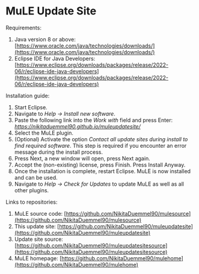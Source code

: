# MuLE Update Site

Requirements:
  1. Java version 8 or above: [https://www.oracle.com/java/technologies/downloads/](https://www.oracle.com/java/technologies/downloads/)
  2. Eclipse IDE for Java Developers: [https://www.eclipse.org/downloads/packages/release/2022-06/r/eclipse-ide-java-developers](https://www.eclipse.org/downloads/packages/release/2022-06/r/eclipse-ide-java-developers)

Installation guide:
  1. Start Eclipse.
  2. Navigate to *Help → Install new software*.
  3. Paste the following link into the *Work with* field and press Enter: *https://nikitaduemmel90.github.io/muleupdatesite/*
  4. Select the MuLE plugin.
  5. (Optional) Activate the option *Contact all update sites during install to find required software*. 
     This step is required if you encounter an error message during the install process.
  6. Press Next, a new window will open, press Next again.
  7. Accept the (non-existing) license, press Finish. Press Install Anyway.
  8. Once the installation is complete, restart Eclipse. MuLE is now installed and can be used.
  9. Navigate to *Help → Check for Updates* to update MuLE as well as all other plugins.

Links to repositories:
  1. MuLE source code: [https://github.com/NikitaDuemmel90/mulesource](https://github.com/NikitaDuemmel90/mulesource)
  2. This update site: [https://github.com/NikitaDuemmel90/muleupdatesite](https://github.com/NikitaDuemmel90/muleupdatesite)
  3. Update site source: [https://github.com/NikitaDuemmel90/muleupdatesitesource](https://github.com/NikitaDuemmel90/muleupdatesitesource)
  4. MuLE homepage: [https://github.com/NikitaDuemmel90/mulehome](https://github.com/NikitaDuemmel90/mulehome)
